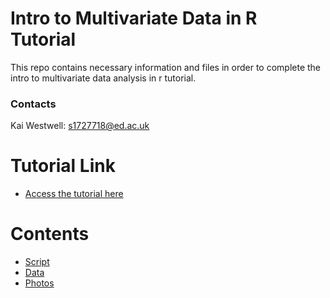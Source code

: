 # Intro to Multivariate Data in R Tutorial
This repo contains necessary information and files in order to complete the intro to multivariate data analysis in r tutorial.

### Contacts
Kai Westwell: s1727718@ed.ac.uk

# Tutorial Link 
- [Access the tutorial here](https://eddatascienceees.github.io/tutorial-kaiw3/)

# Contents
- [Script](script/)
- [Data](data/)
- [Photos](photos/) 
